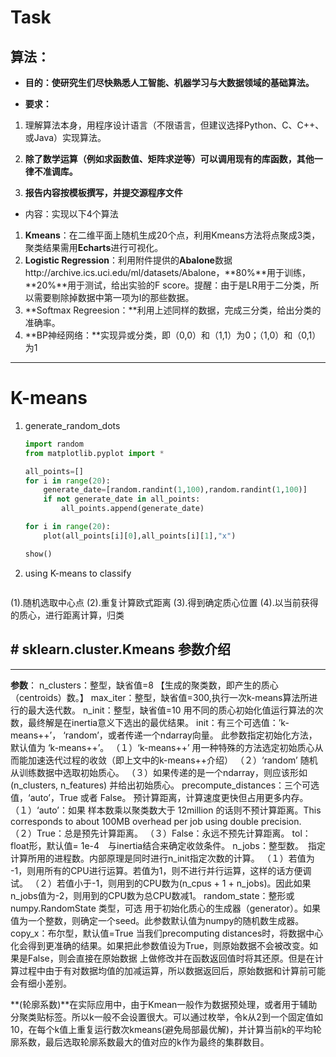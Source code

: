 # Task

## 算法：

+ **目的：使研究生们尽快熟悉人工智能、机器学习与大数据领域的基础算法。**

+ **要求：**

1. 理解算法本身，用程序设计语言（不限语言，但建议选择Python、C、C++、或Java）实现算法。

2. **除了数学运算（例如求函数值、矩阵求逆等）可以调用现有的库函数，其他一律不准调库。**

3. **报告内容按模板撰写，并提交源程序文件**

+ 内容：实现以下4个算法

1. **Kmeans**：在二维平面上随机生成20个点，利用Kmeans方法将点聚成3类，聚类结果需用**Echarts**进行可视化。
2. **Logistic Regression**：利用附件提供的**Abalone**数据http://archive.ics.uci.edu/ml/datasets/Abalone，**80%**用于训练，**20%**用于测试，给出实验的F score。提醒：由于是LR用于二分类，所以需要剔除掉数据中第一项为I的那些数据。
3. **Softmax Regreesion：**利用上述同样的数据，完成三分类，给出分类的准确率。
4. **BP神经网络：**实现异或分类，即（0,0）和（1,1）为0；（1,0）和（0,1）为1



---



# K-means

1. generate_random_dots

   ```python
   import random
   from matplotlib.pyplot import *
   
   all_points=[]
   for i in range(20):
       generate_date=[random.randint(1,100),random.randint(1,100)]
       if not generate_date in all_points:
           all_points.append(generate_date)
   
   for i in range(20):
       plot(all_points[i][0],all_points[i][1],"x")
   
   show()
   ```

2. using K-means to classify

```python

```
(1).随机选取中心点
(2).重复计算欧式距离
(3).得到确定质心位置
(4).以当前获得的质心，进行距离计算，归类



## # sklearn.cluster.Kmeans 参数介绍

-------------

**参数**：
n_clusters：整型，缺省值=8 【生成的聚类数，即产生的质心（centroids）数。】
max_iter：整型，缺省值=300,执行一次k-means算法所进行的最大迭代数。
n_init：整型，缺省值=10
用不同的质心初始化值运行算法的次数，最终解是在inertia意义下选出的最优结果。
init：有三个可选值：’k-means++’， ‘random’，或者传递一个ndarray向量。
此参数指定初始化方法，默认值为 ‘k-means++’。
（１）‘k-means++’ 用一种特殊的方法选定初始质心从而能加速迭代过程的收敛（即上文中的k-means++介绍）
（２）‘random’ 随机从训练数据中选取初始质心。
（３）如果传递的是一个ndarray，则应该形如 (n_clusters, n_features) 并给出初始质心。
precompute_distances：三个可选值，‘auto’，True 或者 False。
预计算距离，计算速度更快但占用更多内存。
（１）‘auto’：如果 样本数乘以聚类数大于 12million 的话则不预计算距离。This corresponds to about 100MB overhead per job using double precision.
（２）True：总是预先计算距离。
（３）False：永远不预先计算距离。
tol：float形，默认值= 1e-4　与inertia结合来确定收敛条件。
n_jobs：整型数。　指定计算所用的进程数。内部原理是同时进行n_init指定次数的计算。
（１）若值为 -1，则用所有的CPU进行运算。若值为1，则不进行并行运算，这样的话方便调试。
（２）若值小于-1，则用到的CPU数为(n_cpus + 1 + n_jobs)。因此如果 n_jobs值为-2，则用到的CPU数为总CPU数减1。
random_state：整形或 numpy.RandomState 类型，可选
用于初始化质心的生成器（generator）。如果值为一个整数，则确定一个seed。此参数默认值为numpy的随机数生成器。
copy_x：布尔型，默认值=True
当我们precomputing distances时，将数据中心化会得到更准确的结果。如果把此参数值设为True，则原始数据不会被改变。如果是False，则会直接在原始数据
上做修改并在函数返回值时将其还原。但是在计算过程中由于有对数据均值的加减运算，所以数据返回后，原始数据和计算前可能会有细小差别。

**(轮廓系数)**在实际应用中，由于Kmean一般作为数据预处理，或者用于辅助分聚类贴标签。所以k一般不会设置很大。可以通过枚举，令k从2到一个固定值如10，在每个k值上重复运行数次kmeans(避免局部最优解)，并计算当前k的平均轮廓系数，最后选取轮廓系数最大的值对应的k作为最终的集群数目。







